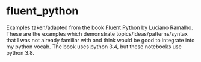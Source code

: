 # fluent_python

Examples taken/adapted from the book [Fluent Python](https://www.oreilly.com/library/view/fluent-python/9781491946237/) by Luciano Ramalho.
These are the examples which demonstrate topics/ideas/patterns/syntax that I was not already familiar with and think would be good to integrate into my python vocab.
The book uses python 3.4, but these notebooks use python 3.8.
